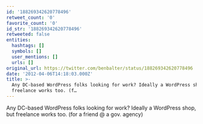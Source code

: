 ```yaml
---
id: '188269342620778496'
retweet_count: '0'
favorite_count: '0'
id_str: '188269342620778496'
retweeted: false
entities:
  hashtags: []
  symbols: []
  user_mentions: []
  urls: []
original_url: https://twitter.com/benbalter/status/188269342620778496
date: '2012-04-06T14:18:03.000Z'
title: >-
  Any DC-based WordPress folks looking for work? Ideally a WordPress shop, but
  freelance works too. (f…
---
```


Any DC-based WordPress folks looking for work? Ideally a WordPress shop, but freelance works too. (for a friend @ a gov. agency)